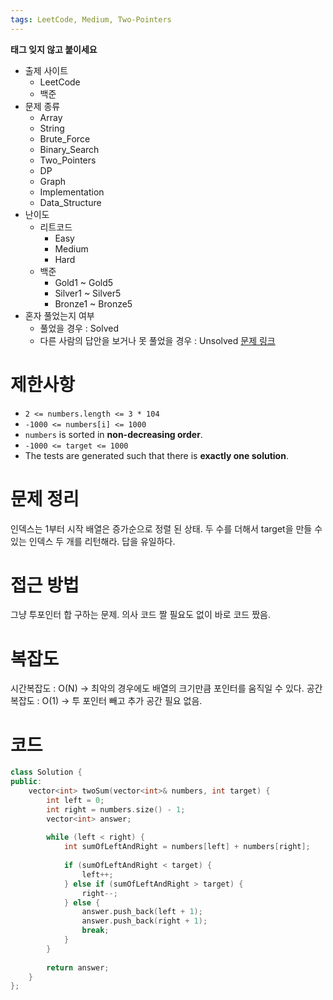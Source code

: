```yaml
---
tags: LeetCode, Medium, Two-Pointers
---
```

**태그 잊지 않고 붙이세요**
- 출제 사이트
	- LeetCode
	- 백준
- 문제 종류
	- Array
	- String
	- Brute_Force
	- Binary_Search
	- Two_Pointers
	- DP
	- Graph
	- Implementation
	- Data_Structure
- 난이도
	- 리트코드
		- Easy
		- Medium
		- Hard
	- 백준
		- Gold1 ~ Gold5
		- Silver1 ~ Silver5
		- Bronze1 ~ Bronze5
- 혼자 풀었는지 여부
	- 풀었을 경우 : Solved
	- 다른 사람의 답안을 보거나 못 풀었을 경우 : Unsolved
[문제 링크](https://leetcode.com/problems/two-sum-ii-input-array-is-sorted/?envType=study-plan-v2&envId=top-interview-150)
# 제한사항
- `2 <= numbers.length <= 3 * 104`
- `-1000 <= numbers[i] <= 1000`
- `numbers` is sorted in **non-decreasing order**.
- `-1000 <= target <= 1000`
- The tests are generated such that there is **exactly one solution**.

# 문제 정리
인덱스는 1부터 시작
배열은 증가순으로 정렬 된 상태. 
두 수를 더해서 target을 만들 수 있는 인덱스 두 개를 리턴해라.
답을 유일하다.

# 접근 방법
그냥 투포인터 합 구하는 문제. 의사 코드 짤 필요도 없이 바로 코드 짰음.

# 복잡도
시간복잡도 : O(N) -> 최악의 경우에도 배열의 크기만큼 포인터를 움직일 수 있다.
공간복잡도 : O(1) -> 투 포인터 빼고 추가 공간 필요 없음.

# 코드
``` cpp
class Solution {  
public:  
    vector<int> twoSum(vector<int>& numbers, int target) {  
        int left = 0;  
        int right = numbers.size() - 1;  
        vector<int> answer;  
  
        while (left < right) {  
            int sumOfLeftAndRight = numbers[left] + numbers[right];  
  
            if (sumOfLeftAndRight < target) {  
                left++;  
            } else if (sumOfLeftAndRight > target) {  
                right--;  
            } else {  
                answer.push_back(left + 1);  
                answer.push_back(right + 1);  
                break;  
            }  
        }  
  
        return answer;  
    }  
};
```
